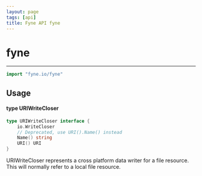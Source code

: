 ```yaml
---
layout: page
tags: [api]
title: Fyne API fyne
---
```


# fyne
---
```go
import "fyne.io/fyne"
```

## Usage

#### type URIWriteCloser

```go
type URIWriteCloser interface {
	io.WriteCloser
	// Deprecated, use URI().Name() instead
	Name() string
	URI() URI
}
```

URIWriteCloser represents a cross platform data writer for a file resource. This will normally refer to a local file resource.

